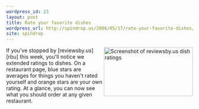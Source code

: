 ```yaml
---
wordpress_id: 23
layout: post
title: Rate your favorite dishes
wordpress_url: http://spindrop.us/2006/05/17/rate-your-favorite-dishes/
site: spindrop
---
```

[rbu]: http://reviewsby.us/

<div class="photo" style="float:right">
<a href="http://reviewsby.us/restaurant/cheesecake-factory" title="Screenshot of ratings on Cheesecake Factory"><img src="http://static.flickr.com/49/148108735_8af19f1c43_m.jpg" width="240" height="132" alt="Screenshot of reviewsby.us dish ratings" /></a>
</div>	
If you've stopped by [reviewsby.us][rbu] this week, you'll notice we extended ratings to dishes.  On a restaurant page, blue stars are averages for things you haven't rated yourself and orange stars are your own rating.  At a glance, you can now see what you should order at any given restaurant.

